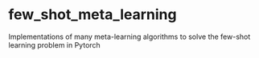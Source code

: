 # few_shot_meta_learning
Implementations of many meta-learning algorithms to solve the few-shot learning problem in Pytorch
